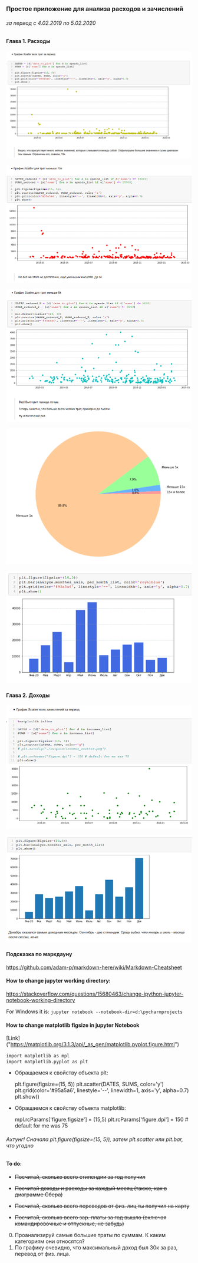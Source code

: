 ### Простое приложение для анализа расходов и зачислений
###### за период с 4.02.2019 по 5.02.2020

#### Глава 1. Расходы
![Alt text](imgs/1.PNG "Расходы в полном масштабе")


![!Alt text](imgs/2.PNG "Масштаб от 0 до 15к")


![](imgs/3.PNG "Масштаб от 0 до 5к")

![](imgs/4.PNG "Пример круговой диаграммы")

![](imgs/5.PNG "Пример круговой диаграммы")

####  Глава 2. Доходы 

![](imgs/6.PNG "Пример круговой диаграммы")

![](imgs/7.PNG "Пример круговой диаграммы")

#### Подсказка по маркдауну
https://github.com/adam-p/markdown-here/wiki/Markdown-Cheatsheet

#### How to change jupyter working directory:
https://stackoverflow.com/questions/15680463/change-ipython-jupyter-notebook-working-directory

For Windows it is: `jupyter notebook --notebook-dir=d:\pycharmprojects`

#### How to change matplotlib figsize in jupyter Notebook

[Link] ("https://matplotlib.org/3.1.3/api/_as_gen/matplotlib.pyplot.figure.html")

    import matplotlib as mpl
    import matplotlib.pyplot as plt

- Обращаемся к свойству объекта plt:


    plt.figure(figsize=(15, 5))
    plt.scatter(DATES, SUMS, color='y')
    plt.grid(color='#95a5a6', linestyle='--', linewidth=1, axis='y', alpha=0.7)
    plt.show()

- Обращаемся к свойству объекта matplotlib:


    mpl.rcParams['figure.figsize'] = (15,5)
    plt.rcParams['figure.dpi'] = 150 # default for me was 75
    
###### Ахтунг! Сначала plt.figure(figsize=(15, 5)), затем   plt.scatter или plt.bar, что угодно


#### To do:

* <del>Посчитай, сколько всего стипендии за год получил</del>

* <del>Посчитай доходы и расходы за каждый месяц (также, как в диаграмме Сбера)</del>

* <del>Посчитай, сколько всего переводов от физ. лиц ты получил на карту</del>
* <del>Посчитай, сколько всего зар. платы за год вышло (включая командировочные и отпускные, не забудь)</del>

0. Проанализируй самые большие траты по суммам. К каким категориям они относятся?
0. По графику очевидно, что максимальный доход был 30к за раз, перевод от физ. лица.